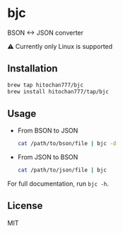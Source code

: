 # bjc

BSON <-> JSON converter

:warning: Currently only Linux is supported

## Installation

```bash
brew tap hitochan777/bjc
brew install hitochan777/tap/bjc
```

## Usage

* From BSON to JSON
  ```bash
  cat /path/to/bson/file | bjc -d
  ```
  
* From JSON to BSON
  ```bash
  cat /path/to/json/file | bjc
  ```
  
For full documentation, run `bjc -h`.

## License
MIT
